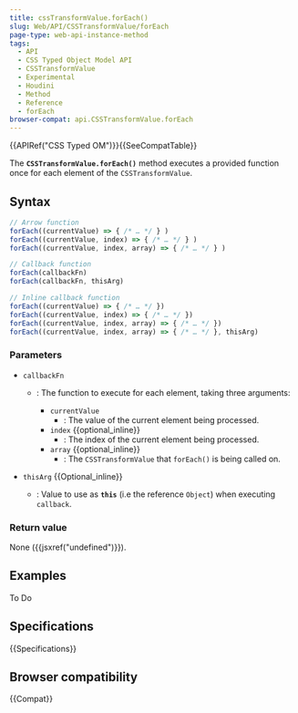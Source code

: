 ```yaml
---
title: cssTransformValue.forEach()
slug: Web/API/CSSTransformValue/forEach
page-type: web-api-instance-method
tags:
  - API
  - CSS Typed Object Model API
  - CSSTransformValue
  - Experimental
  - Houdini
  - Method
  - Reference
  - forEach
browser-compat: api.CSSTransformValue.forEach
---
```

{{APIRef("CSS Typed OM")}}{{SeeCompatTable}}

The **`CSSTransformValue.forEach()`** method executes a provided function once for each element of the `CSSTransformValue`.

## Syntax

```js
// Arrow function
forEach((currentValue) => { /* … */ } )
forEach((currentValue, index) => { /* … */ } )
forEach((currentValue, index, array) => { /* … */ } )

// Callback function
forEach(callbackFn)
forEach(callbackFn, thisArg)

// Inline callback function
forEach((currentValue) => { /* … */ })
forEach((currentValue, index) => { /* … */ })
forEach((currentValue, index, array) => { /* … */ })
forEach((currentValue, index, array) => { /* … */ }, thisArg)
```

### Parameters

- `callbackFn`

  - : The function to execute for each element, taking three arguments:

    - `currentValue`
      - : The value of the current element being processed.
    - `index` {{optional_inline}}
      - : The index of the current element being processed.
    - `array` {{optional_inline}}
      - : The `CSSTransformValue` that `forEach()` is being called on.

- `thisArg` {{Optional_inline}}
  - : Value to use as **`this`** (i.e the reference `Object`) when executing `callback`.

### Return value

None ({{jsxref("undefined")}}).

## Examples

To Do

## Specifications

{{Specifications}}

## Browser compatibility

{{Compat}}
